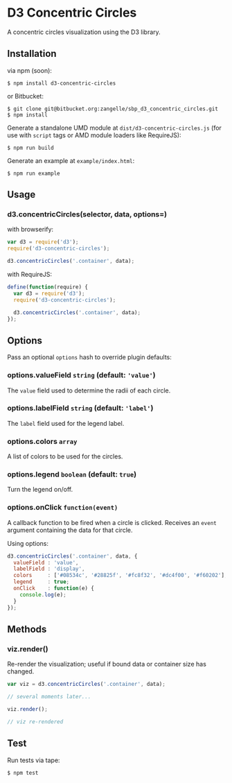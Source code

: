 # D3 Concentric Circles

A concentric circles visualization using the D3 library.

## Installation

via npm (soon):

```
$ npm install d3-concentric-circles
```

or Bitbucket:

```
$ git clone git@bitbucket.org:zangelle/sbp_d3_concentric_circles.git
$ npm install
```

Generate a standalone UMD module at `dist/d3-concentric-circles.js` (for use with `script` tags or AMD module loaders like RequireJS):

```
$ npm run build
```

Generate an example at `example/index.html`:

```
$ npm run example
```

## Usage

### d3.concentricCircles(selector, data, options=)

with browserify:

```js
var d3 = require('d3');
require('d3-concentric-circles');

d3.concentricCircles('.container', data);
```

with RequireJS:

```js
define(function(require) {
  var d3 = require('d3');
  require('d3-concentric-circles');

  d3.concentricCircles('.container', data);
});
```

## Options

Pass an optional `options` hash to override plugin defaults:

### options.valueField `string` (default: `'value'`)
The `value` field used to determine the radii of each circle.

### options.labelField `string` (default: `'label'`)
The `label` field used for the legend label.

### options.colors `array`
A list of colors to be used for the circles.

### options.legend `boolean` (default: `true`)
Turn the legend on/off.

### options.onClick `function(event)`
A callback function to be fired when a circle is clicked. Receives an `event` argument containing the data for that circle.

Using options:
```js
d3.concentricCircles('.container', data, {
  valueField : 'value',
  labelField : 'display',
  colors     : ['#08534c', '#28825f', '#fc8f32', '#dc4f00', '#f60202'],
  legend     : true;
  onClick    : function(e) {
    console.log(e);
  }
});
```

## Methods

### viz.render()
Re-render the visualization; useful if bound data or container size has changed.

```js
var viz = d3.concentricCircles('.container', data);

// several moments later...

viz.render();

// viz re-rendered
```

## Test
Run tests via tape:

```
$ npm test
```
